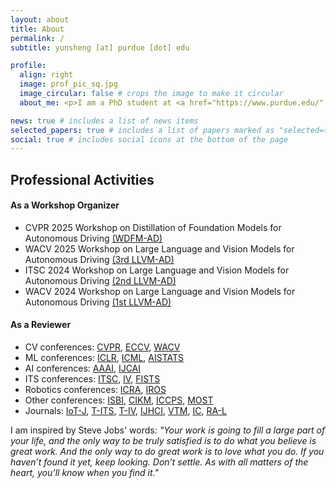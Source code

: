 ```yaml
---
layout: about
title: About
permalink: /
subtitle: yunsheng [at] purdue [dot] edu

profile:
  align: right
  image: prof_pic_sq.jpg
  image_circular: false # crops the image to make it circular
  about_me: <p>I am a PhD student at <a href="https://www.purdue.edu/" target="_blank">Purdue University</a>, working in the <a href="https://purduedigitaltwin.github.io/" target="_blank">Digital Twin Lab</a> under the guidance of <a href="https://ziranw.github.io/" target="_blank">Prof. Ziran Wang</a>. Concurrently, I am a research intern at the <a href="https://www.linkedin.com/company/bosch-center-for-artificial-intelligence-bcai/posts/?feedView=all" target="_blank">Bosch Center for Artificial Intelligence</a>, where I focus on advancing foundation models for autonomous driving. I hold a Master's degree in <a href="https://cs.nyu.edu/home/index.html" target="_blank">Computer Science</a> from <a href="https://www.nyu.edu/" target="_blank">New York University</a>. My research interests include foundation models for autonomous driving, with an emphasis on vision-language models, multimodal learning, and embodied AI.</p>

news: true # includes a list of news items
selected_papers: true # includes a list of papers marked as "selected={true}"
social: true # includes social icons at the bottom of the page
---
```


## Professional Activities
#### As a Workshop Organizer
- CVPR 2025 Workshop on Distillation of Foundation Models for Autonomous Driving [(WDFM-AD)](https://wdfm-ad.github.io/)
- WACV 2025 Workshop on Large Language and Vision Models for Autonomous Driving [(3rd LLVM-AD)](https://llvm-ad.github.io/)
- ITSC 2024 Workshop on Large Language and Vision Models for Autonomous Driving [(2nd LLVM-AD)](https://llvm-ad.github.io/ITSC_2024/)
- WACV 2024 Workshop on Large Language and Vision Models for Autonomous Driving [(1st LLVM-AD)](https://llvm-ad.github.io/WACV_2024/)

#### As a Reviewer
- CV conferences: [CVPR](https://cvpr.thecvf.com/)<!-- 2024-->, [ECCV](https://eccv.ecva.net/)<!-- 2024-->, [WACV](https://wacv2025.thecvf.com/)<!-- 2024, 2025-->
- ML conferences: [ICLR](https://iclr.cc/)<!-- 2025-->, [ICML](https://icml.cc/)<!-- 2022-->, [AISTATS](https://aistats.org/)<!-- 2025-->
- AI conferences: [AAAI](https://aaai.org/conference/aaai/)<!-- 2025-->, [IJCAI](https://ijcai24.org/)<!-- 2024-->
- ITS conferences: [ITSC](https://ieee-itss.org/conf/itsc/)<!-- 2023, 2024-->, [IV](https://ieee-iv.org/2024/)<!-- 2023, 2024-->, [FISTS](https://ieee-itss.org/conf/fists/)<!-- 2024-->
- Robotics conferences: [ICRA](https://2025.ieee-icra.org/)<!-- 2025-->, [IROS](https://iros2024-abudhabi.org/)<!-- 2024-->
- Other conferences: [ISBI](https://biomedicalimaging.org)<!-- 2024-->, [CIKM](https://www.cikm2024.org/)<!-- 2024-->, [ICCPS](https://iccps.acm.org/)<!-- 2023-->, [MOST](https://ieeemobility.org/)<!-- 2023-->
- Journals: [IoT-J](https://ieeexplore.ieee.org/xpl/RecentIssue.jsp?punumber=6488907), [T-ITS](https://ieeexplore.ieee.org/xpl/RecentIssue.jsp?punumber=6979), [T-IV](https://ieeexplore.ieee.org/xpl/RecentIssue.jsp?punumber=7274857), [IJHCI](https://www.tandfonline.com/toc/hihc20/current), [VTM](https://ieeexplore.ieee.org/xpl/RecentIssue.jsp?punumber=10209), [IC](https://ieeexplore.ieee.org/xpl/RecentIssue.jsp?punumber=4236), [RA-L](https://ieeexplore.ieee.org/xpl/RecentIssue.jsp?punumber=7083369)

<!-- #### As a Volunteer
- Student Volunteer: UAI 2023, AAAI 2023, TRB ITAP 2023
- Webmaster: IEEE Technical Committee on Internet of Things in Intelligent Transportation System -->

<!-- ## Selected Awards
- NGTS Outstanding Speaker Award, 2023
- AAAI Student Scholarship, 2023
- NeurIPS ML4AD Travel Award , 2022 -->

I am inspired by Steve Jobs' words: *"Your work is going to fill a large part of your life, and the only way to be truly satisfied is to do what you believe is great work. And the only way to do great work is to love what you do. If you haven’t found it yet, keep looking. Don’t settle. As with all matters of the heart, you’ll know when you find it."*
